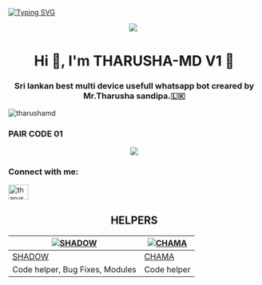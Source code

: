 <a href="https://git.io/typing-svg"><img src="https://readme-typing-svg.demolab.com?font=Black+Ops+One&size=100&pause=1000&color=skyblue&center=true&width=1000&height=200&lines=THARUSHA-MD" alt="Typing SVG" /></a>
  </p>
<a>

<div align="center">
  <a><img src='https://i.ibb.co/PvcJxXpF/Tharusha-Md.jpg'/></a>
<a><img 
</div>

<h1 align="center">Hi 👋, I'm THARUSHA-MD V1 🤩</h1>
<h3 align="center">Sri lankan best multi device usefull whatsapp bot creared by Mr.Tharusha sandipa.🇱🇰</h3>

<p align="left"> <img src="https://komarev.com/ghpvc/?username=tharusha-md777&label=Profile%20views&color=0e75b6&style=flat" alt="tharushamd" /> </p>

<h3 align="left">PAIR CODE 01</h3>
  <a align="left" href='https://tharushamd.onrender.com/' target="_blank">
    <img src='https://img.shields.io/badge/DEPLOY-FF00FF?style=for-the-badge&logo=matrix&logoColor=white&labelColor=000000'/>
  </a>

<h3 align="left">Connect with me:</h3>
<p align="left">
<a href="https://fb.com/tharusha sandipa" target="blank"><img align="center" src="https://raw.githubusercontent.com/rahuldkjain/github-profile-readme-generator/master/src/images/icons/Social/facebook.svg" alt="tharusha sandipa" height="30" width="40" /></a>
</p>


## HELPERS
[![SHADOW](https://i.ibb.co/d4xDxnr4/Tharusha-Md.jpg?size=80)](https://github.com/fantox001) | [![CHAMA](https://i.ibb.co/4nVfnZFL/Tharusha-Md.jpg?size=80)](https://github.com/fantox001)
|----|----
[SHADOW](https://wa.me/94767898887) | [CHAMA](https://wa.me/+94757309293)
Code helper, Bug Fixes, Modules  | Code helper
